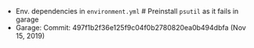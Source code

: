 - Env. dependencies in `environment.yml` # Preinstall `psutil` as it fails in garage
- Garage: Commit: 497f1b2f36e125f9c04f0b2780820ea0b494dbfa (Nov 15, 2019)
